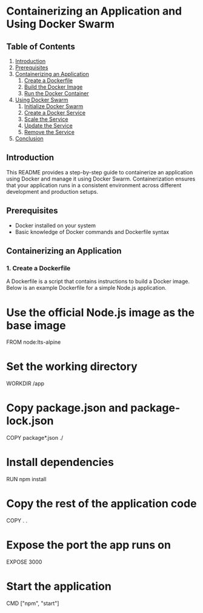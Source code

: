 # Containerizing an Application and Using Docker Swarm

## Table of Contents
1. [Introduction](#introduction)
2. [Prerequisites](#prerequisites)
3. [Containerizing an Application](#containerizing-an-application)
    1. [Create a Dockerfile](#create-a-dockerfile)
    2. [Build the Docker Image](#build-the-docker-image)
    3. [Run the Docker Container](#run-the-docker-container)
4. [Using Docker Swarm](#using-docker-swarm)
    1. [Initialize Docker Swarm](#initialize-docker-swarm)
    2. [Create a Docker Service](#create-a-docker-service)
    3. [Scale the Service](#scale-the-service)
    4. [Update the Service](#update-the-service)
    5. [Remove the Service](#remove-the-service)
5. [Conclusion](#conclusion)

## Introduction
This README provides a step-by-step guide to containerize an application using Docker and manage it using Docker Swarm. Containerization ensures that your application runs in a consistent environment across different development and production setups.

## Prerequisites
- Docker installed on your system
- Basic knowledge of Docker commands and Dockerfile syntax

## Containerizing an Application

### 1. Create a Dockerfile
A Dockerfile is a script that contains instructions to build a Docker image. Below is an example Dockerfile for a simple Node.js application.

# Use the official Node.js image as the base image
FROM node:lts-alpine

# Set the working directory
WORKDIR /app

# Copy package.json and package-lock.json
COPY package*.json ./

# Install dependencies
RUN npm install

# Copy the rest of the application code
COPY . .

# Expose the port the app runs on
EXPOSE 3000

# Start the application
CMD ["npm", "start"]
